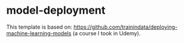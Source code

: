 # model-deployment

This template is based on:
https://github.com/trainindata/deploying-machine-learning-models
(a course I took in Udemy). 
